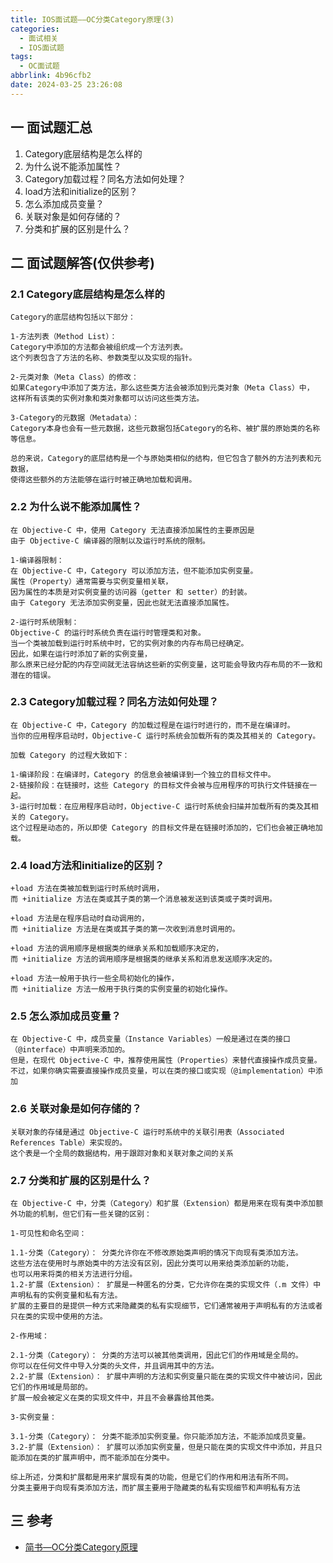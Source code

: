 ```yaml
---
title: IOS面试题——OC分类Category原理(3)
categories:
  - 面试相关
  - IOS面试题
tags:
  - OC面试题
abbrlink: 4b96cfb2
date: 2024-03-25 23:26:08
---
```

## 一 面试题汇总

1. Category底层结构是怎么样的
2. 为什么说不能添加属性？
3. Category加载过程？同名方法如何处理？
4. load方法和initialize的区别？
5. 怎么添加成员变量？
6. 关联对象是如何存储的？
7. 分类和扩展的区别是什么？

<!--more-->

## 二 面试题解答(仅供参考)

### 2.1 Category底层结构是怎么样的

```
Category的底层结构包括以下部分：

1-方法列表（Method List）：
Category中添加的方法都会被组织成一个方法列表。
这个列表包含了方法的名称、参数类型以及实现的指针。

2-元类对象（Meta Class）的修改：
如果Category中添加了类方法，那么这些类方法会被添加到元类对象（Meta Class）中，
这样所有该类的实例对象和类对象都可以访问这些类方法。

3-Category的元数据（Metadata）：
Category本身也会有一些元数据，这些元数据包括Category的名称、被扩展的原始类的名称等信息。

总的来说，Category的底层结构是一个与原始类相似的结构，但它包含了额外的方法列表和元数据，
使得这些额外的方法能够在运行时被正确地加载和调用。
```

### 2.2 为什么说不能添加属性？

```
在 Objective-C 中，使用 Category 无法直接添加属性的主要原因是
由于 Objective-C 编译器的限制以及运行时系统的限制。

1-编译器限制：
在 Objective-C 中，Category 可以添加方法，但不能添加实例变量。
属性（Property）通常需要与实例变量相关联，
因为属性的本质是对实例变量的访问器（getter 和 setter）的封装。
由于 Category 无法添加实例变量，因此也就无法直接添加属性。

2-运行时系统限制：
Objective-C 的运行时系统负责在运行时管理类和对象。
当一个类被加载到运行时系统中时，它的实例对象的内存布局已经确定。
因此，如果在运行时添加了新的实例变量，
那么原来已经分配的内存空间就无法容纳这些新的实例变量，这可能会导致内存布局的不一致和潜在的错误。
```

### 2.3 Category加载过程？同名方法如何处理？

```
在 Objective-C 中，Category 的加载过程是在运行时进行的，而不是在编译时。
当你的应用程序启动时，Objective-C 运行时系统会加载所有的类及其相关的 Category。

加载 Category 的过程大致如下：

1-编译阶段：在编译时，Category 的信息会被编译到一个独立的目标文件中。
2-链接阶段：在链接时，这些 Category 的目标文件会被与应用程序的可执行文件链接在一起。
3-运行时加载：在应用程序启动时，Objective-C 运行时系统会扫描并加载所有的类及其相关的 Category。
这个过程是动态的，所以即使 Category 的目标文件是在链接时添加的，它们也会被正确地加载。
```

### 2.4 load方法和initialize的区别？

```
+load 方法在类被加载到运行时系统时调用，
而 +initialize 方法在类或其子类的第一个消息被发送到该类或子类时调用。

+load 方法是在程序启动时自动调用的，
而 +initialize 方法是在类或其子类的第一次收到消息时调用的。

+load 方法的调用顺序是根据类的继承关系和加载顺序决定的，
而 +initialize 方法的调用顺序是根据类的继承关系和消息发送顺序决定的。

+load 方法一般用于执行一些全局初始化的操作，
而 +initialize 方法一般用于执行类的实例变量的初始化操作。
```

### 2.5 怎么添加成员变量？

```
在 Objective-C 中，成员变量（Instance Variables）一般是通过在类的接口（@interface）中声明来添加的。
但是，在现代 Objective-C 中，推荐使用属性（Properties）来替代直接操作成员变量。
不过，如果你确实需要直接操作成员变量，可以在类的接口或实现（@implementation）中添加
```

### 2.6 关联对象是如何存储的？

```
关联对象的存储是通过 Objective-C 运行时系统中的关联引用表（Associated References Table）来实现的。
这个表是一个全局的数据结构，用于跟踪对象和关联对象之间的关系
```

### 2.7 分类和扩展的区别是什么？

```
在 Objective-C 中，分类（Category）和扩展（Extension）都是用来在现有类中添加额外功能的机制，但它们有一些关键的区别：

1-可见性和命名空间：

1.1-分类（Category）： 分类允许你在不修改原始类声明的情况下向现有类添加方法。
这些方法在使用时与原始类中的方法没有区别，因此分类可以用来给类添加新的功能，
也可以用来将类的相关方法进行分组。
1.2-扩展（Extension）： 扩展是一种匿名的分类，它允许你在类的实现文件（.m 文件）中声明私有的实例变量和私有方法。
扩展的主要目的是提供一种方式来隐藏类的私有实现细节，它们通常被用于声明私有的方法或者只在类的实现中使用的方法。

2-作用域：

2.1-分类（Category）： 分类的方法可以被其他类调用，因此它们的作用域是全局的。
你可以在任何文件中导入分类的头文件，并且调用其中的方法。
2.2-扩展（Extension）： 扩展中声明的方法和实例变量只能在类的实现文件中被访问，因此它们的作用域是局部的。
扩展一般会被定义在类的实现文件中，并且不会暴露给其他类。

3-实例变量：

3.1-分类（Category）： 分类不能添加实例变量。你只能添加方法，不能添加成员变量。
3.2-扩展（Extension）： 扩展可以添加实例变量，但是只能在类的实现文件中添加，并且只能添加在类的扩展声明中，而不能添加在分类中。

综上所述，分类和扩展都是用来扩展现有类的功能，但是它们的作用和用法有所不同。
分类主要用于向现有类添加方法，而扩展主要用于隐藏类的私有实现细节和声明私有方法
```

## 三 参考

* [简书—OC分类Category原理](https://www.jianshu.com/p/b4d237dcc252)